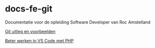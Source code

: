 # docs-fe-git
Documentatie voor de opleiding Software Developer van Roc Amstelland

[Git uitleg en voorbeelden](Git/fe-git-workflow.md)

[Beter werken in VS Code met PHP](Php/php-vscode-setup-debugging.md)

